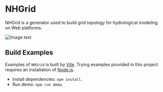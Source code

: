 # NHGrid
NHGrid is a generator used to build grid topology for hydrological modeling on Web platforms.

![Image text](https://github.com/Liquordynamic/NHGrid/blob/main/HAHA.png)

## Build Examples
Examples of `NHGrid` is built by [Vite](https://vitejs.dev/). Trying examples provided in this project
requires an installation of [Node.js](https://nodejs.org/en/).

- Install dependencies: `npm install`.
- Run demo: `npm run demo`.
